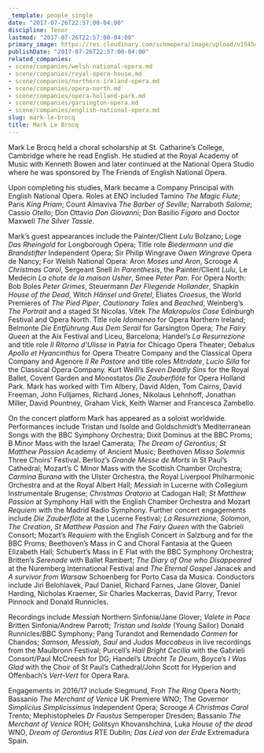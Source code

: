 ```yaml
---
_template: people_single
date: "2017-07-26T22:57:00-04:00"
discipline: Tenor
lastmod: "2017-07-26T22:57:00-04:00"
primary_image: https://res.cloudinary.com/schmopera/image/upload/v1545409169/media/webhook-uploads/1501124165221/Colour-Publicity-A.jpg.jpg
publishDate: "2017-07-26T22:57:00-04:00"
related_companies:
- scene/companies/welsh-national-opera.md
- scene/companies/royal-opera-house.md
- scene/companies/northern-ireland-opera.md
- scene/companies/opera-north.md
- scene/companies/opera-holland-park.md
- scene/companies/garsington-opera.md
- scene/companies/english-national-opera.md
slug: mark-le-brocq
title: Mark Le Brocq
---
```


Mark Le Brocq held a choral scholarship at St. Catharine’s College, Cambridge where he read English. He studied at the Royal Academy of Music with Kenneth Bowen and later continued at the National Opera Studio where he was sponsored by The Friends of English National Opera.

Upon completing his studies, Mark became a Company Principal with English National Opera. Roles at ENO included Tamino *The Magic Flute*; Paris *King Priam*; Count Almaviva *The Barber of Seville*; Narraboth *Salome*; Cassio *Otello*; Don Ottavio *Don Giovanni*; Don Basilio *Figaro* and Doctor Maxwell *The Silver Tassie*.

Mark’s guest appearances include the Painter/Client *Lulu* Bolzano; Loge *Das Rheingold* for Longborough Opera; Title role *Biedermann und die Brandstifter* Independent Opera; Sir Philip Wingrave *Owen Wingrave* Opera de Nancy; For Welsh National Opera: Aron *Moses und Aron*, Scrooge *A Christmas Carol*, Sergeant Snell *In Parenthesis*, the Painter/Client *Lulu*, Le Medecin *La chute de la maison Usher*, Smee *Peter Pan*. For Opera North: Bob Boles *Peter Grimes*, Steuermann *Der Fliegende Hollander*, Shapkin *House of the Dead*, Witch *Hänsel und Gretel*, Eliates *Croesus*, the World Premieres of *The Pied Piper*, *Cautionary Tales* and  *Beached*, Weinberg’s *The Portrait* and a staged St Nicolas. Vitek *The Makropulos Case*  Edinburgh Festival and Opera North. Title role *Idomeneo* for Opera Northern Ireland; Belmonte *Die Entführung Aus Dem Serail* for Garsington Opera; *The Fairy Queen* at the Aix Festival and Liceu, Barcelona; Handel’s *La Resurrezione* and title role *Il Ritorno d’Ulisse* in Patria for Chicago Opera Theater; Oebalus *Apollo et Hyancinthus* for Opera Theatre Company and the Classical Opera Company and Agenore *Il Re Pastore* and title roles *Mitridate*, *Lucio Silla* for the Classical Opera Company.  Kurt Weill’s *Seven Deadly Sins* for the Royal Ballet, Covent Garden and Monostatos *Die Zauberflöte* for Opera Holland Park.  Mark has worked with Tim Albery, David Alden, Tom Cairns, David Freeman, John Fulljames, Richard Jones, Nikolaus Lehnhoff, Jonathan Miller, David Pountney, Graham Vick, Keith Warner and Francesca Zambello.

On the concert platform Mark has appeared as a soloist worldwide.  Performances include Tristan und Isolde and Goldschmidt’s Mediterranean Songs with the BBC Symphony Orchestra; Dixit Dominus at the BBC Proms;  B Minor Mass with the Israel Camerata; *The Dream of Gerontius*;  *St Matthew Passion* Academy of Ancient Music; Beethoven *Missa Solemnis* Three Choirs’ Festival. Berlioz’s *Grande Messe de Morts* in St Paul’s Cathedral; Mozart’s C Minor Mass with the Scottish Chamber Orchestra; *Carmina Burana* with the Ulster Orchestra, the Royal Liverpool Philharmonic Orchestra and at the Royal Albert Hall; *Messiah* in Lucerne with Collegium Instrumentale Brugense; *Christmas Oratorio* at Cadogan Hall; *St Matthew Passion* at Symphony Hall with the English Chamber Orchestra and Mozart *Requiem* with the Madrid Radio Symphony.  Further concert engagements include *Die Zauberflöte* at the Lucerne Festival; *La Resurrezione*, *Solomon*, *The Creation*, *St Matthew Passion* and *The Fairy Queen* with the Gabrieli Consort; Mozart’s *Requiem* with the English Concert in Salzburg and for the BBC Proms; Beethoven’s Mass in C and Choral Fantasia at the Queen Elizabeth Hall; Schubert’s Mass in E Flat with the BBC Symphony Orchestra; Britten’s *Serenade* with Ballet Rambert; *The Diary of One who Disappeared* at the Nuremberg International Festival and *The Eternal Gospel* Janacek and *A survivor from Warsaw* Schoenberg for Porto Casa da Musica. Conductors include Jiri Belohlavek, Paul Daniel, Richard Farnes, Jane Glover, Daniel Harding, Nicholas Kraemer, Sir Charles Mackerras, David Parry, Trevor Pinnock and Donald Runnicles. 

Recordings include *Messiah* Northern Sinfonia/Jane Glover; *Valete in Pace* Britten Sinfonia/Andrew Parrott; *Tristan und Isolde* (Young Sailor) Donald Runnicles/BBC Symphony; Pang Turandot and Remendado *Carmen* for Chandos; *Samson*, *Messiah*, *Saul* and *Judas Maccabeus* in live recordings from the Maulbronn Festival; Purcell’s *Hail Bright Cecilia* with the Gabrieli Consort/Paul McCreesh for DG; Handel’s *Utrecht Te Deum*, Boyce’s *I Was Glad* with the Choir of St Paul’s Cathedral/John Scott for Hyperion and Offenbach’s *Vert-Vert* for Opera Rara.

Engagements in 2016/17 include Siegmund, Froh *The Ring* Opera North; Bassanio  *The Merchant of Venice* UK Premiere WNO; The Governor *Simplicius Simplicissimus* Independent Opera; Scrooge *A Christmas Carol* Trento; Mephistopheles *Dr Faustus* Semperoper Dresden; Bassanio  *The Merchant of Venice* ROH; Golitsyn Khovanshchina, Luka *House of the dead* WNO, *Dream of Gerontius* RTE Dublin; *Das Lied von der Erde* Extremadura Spain.
